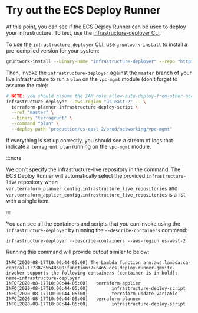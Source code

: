 # Try out the ECS Deploy Runner

At this point, you can see if the ECS Deploy Runner can be used to deploy your infrastructure. To test, use the
[infrastructure-deployer CLI](https://github.com/gruntwork-io/module-ci/tree/master/modules/infrastructure-deployer).

To use the `infrastructure-deployer` CLI, use `gruntwork-install` to install a pre-compiled version for your system:

```bash
gruntwork-install --binary-name "infrastructure-deployer" --repo "https://github.com/gruntwork-io/module-ci" --tag "v0.27.2"
```

Then, invoke the `infrastructure-deployer` against the `master` branch of your live infrastructure to run a `plan` on
the `vpc-mgmt` module (don’t forget to assume the role):

```bash
# NOTE: you should assume the IAM role allow-auto-deploy-from-other-accounts before running this step
infrastructure-deployer --aws-region "us-east-2" -- \
  terraform-planner infrastructure-deploy-script \
  --ref "master" \
  --binary "terragrunt" \
  --command "plan" \
  --deploy-path "production/us-east-2/prod/networking/vpc-mgmt"
```

If everything is set up correctly, you should see a stream of logs that indicate a `terragrunt plan` running on the
`vpc-mgmt` module.

:::note

We don’t specify the infrastructure-live repository in the command. The ECS Deploy Runner will automatically
select the provided `infrastructure-live` repository when
`var.terraform_planner_config.infrastructure_live_repositories` and
`var.terraform_applier_config.infrastructure_live_repositories` is a list with a single item.

:::

You can see all the containers and scripts that you can invoke using the `infrastructure-deployer` by running the
`--describe-containers` command:

    infrastructure-deployer --describe-containers --aws-region us-west-2

Running this command will provide output similar to below:

    INFO[2020-08-17T10:00:44-05:00] The Lambda function arn:aws:lambda:ca-central-1:738755648600:function:7kr4n5-ecs-deploy-runner-gmvitx-invoker supports the following containers (container is in bold):  name=infrastructure-deployer
    INFO[2020-08-17T10:00:44-05:00]   terraform-applier
    INFO[2020-08-17T10:00:44-05:00]         infrastructure-deploy-script
    INFO[2020-08-17T10:00:44-05:00]         terraform-update-variable
    INFO[2020-08-17T10:00:44-05:00]   terraform-planner
    INFO[2020-08-17T10:00:44-05:00]         infrastructure-deploy-script


<!-- ##DOCS-SOURCER-START
{
  "sourcePlugin": "local-copier",
  "hash": "dd6544d11642b0f43fdddbeea03cb5ba"
}
##DOCS-SOURCER-END -->

